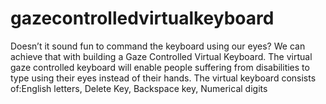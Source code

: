 # gazecontrolledvirtualkeyboard
Doesn’t it sound fun to command the keyboard using our eyes?
We can achieve that with building a Gaze Controlled Virtual Keyboard.
The virtual gaze controlled keyboard will enable people suffering from disabilities to type using their eyes instead of their hands.
The virtual keyboard consists of:English letters, Delete Key, Backspace key, Numerical digits

